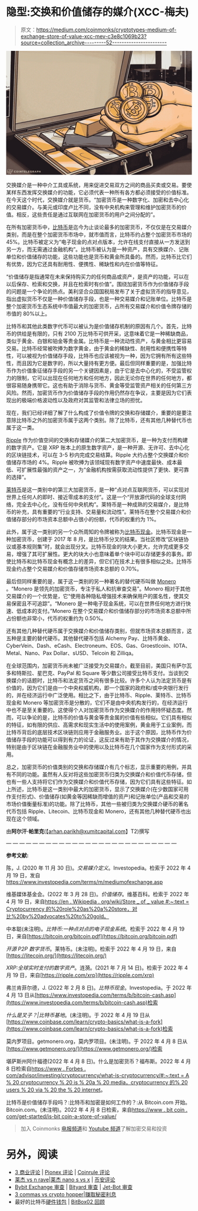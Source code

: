 # 隐型:交换和价值储存的媒介(XCC-梅夫)

> 原文：<https://medium.com/coinmonks/cryptotypes-medium-of-exchange-store-of-value-xcc-mev-c3e8c1069b23?source=collection_archive---------52----------------------->

![](img/0fa41261ece464f4d2a7f56ff24b55d4.png)

交换媒介是一种中介工具或系统，用来促进交易双方之间的商品买卖或交易。要使某样东西发挥交换媒介的功能，它必须代表一种所有各方都必须接受的价值标准。在今天这个时代，交换媒介就是货币。“加密货币是一种数字化、加密和去中心化的交易媒介。与美元或印度卢比不同，没有中央机构来管理和维护加密货币的价值。相反，这些责任是通过互联网在加密货币的用户之间分配的”。

在所有加密货币中，[比特币](https://bitcoin.org/en/)是迄今为止谈论最多的加密货币，不仅仅是在交易媒介类别，而是在整个加密货币市场中，就市值而言，比特币约占整个加密货币市场的 45%。比特币被定义为“电子现金的点对点版本，允许在线支付直接从一方发送到另一方，而无需通过金融机构”。比特币被认为是一种资产，具有交换媒介、记账单位和价值储存的功能，这些功能也是货币和黄金所具备的。然而，比特币比它们有优势，因为它还具有耐用性、便携性、稀缺性和内在价值等特征。

“价值储存是指通常在未来保持购买力的任何商品或资产，是资产的功能，可以在以后保存、检索和交换，并且在检索时有价值”。围绕加密货币作为价值储存手段的问题是一个争论的热点。美利坚合众国国税局发布了关于虚拟货币的指导意见，指出虚拟货币不仅是一种价值储存手段，也是一种交易媒介和记账单位。比特币是整个加密货币生态系统中市值最大的加密货币，占所有交易媒介和价值令牌存储的市值的 80%以上。

比特币和其他此类数字代币可以被认为是价值储存机制的原因有几个。首先，比特币的供给是有限的，只有 2100 万比特币可供开采，这意味着它是一种稀缺商品，类似于黄金、白银和铂金等贵金属。比特币是一种流动性资产，与黄金相比更容易交易。比特币经常被吹捧为数字黄金，由于黄金的稀缺性、耐用性和便携性等特性，可以被视为价值储存手段，比特币也应该被视为一种，因为它拥有所有这些特性，而且因为它是数字的，所以大量持有更方便。最后但同样重要的是，加强比特币作为价值象征储存手段的另一个关键因素是，由于它是去中心化的，不受监管权力的限制，它可以出现在任何地方和任何地方，因此无论你在世界的任何地方，都很容易随身携带它。这也有助于消除与货币、黄金等受监管资产相关的任何第三方风险。然而，加密货币作为价值储存手段的作用仍然存在争议，主要是因为它们表现出的极端价格波动性以及政府对其监管和法律立场的担忧。

现在，我们已经详细了解了什么构成了价值令牌的交换和存储媒介，重要的是要注意除比特币之外的加密货币属于这两个类别。除了比特币，还有其他几种替代币也属于这一类。

[Ripple](https://ripple.com/) 作为价值空间的交换和存储媒介的第二大加密货币，是一种为支付而构建的数字资产。它是 XRP 账本上的原生数字资产，是一种开源、无许可、去中心化的区块链技术，可以在 3-5 秒内完成交易结算。Ripple 大约占整个交换媒介和价值储存市场的 4%。Ripple 被吹捧为该领域现有数字资产中速度最快、成本最低、可扩展性最强的资产之一，为“金融机构按需获取流动性提供了更快、更可靠的选择”。

[莱特币](https://litecoin.org/)是这一类别中的第三大加密货币，是一种“点对点互联网货币，可以实现对世界上任何人的即时、接近零成本的支付”。这是一个“开放源代码的全球支付网络，完全去中心化，没有任何中央机构”。莱特币是一种成熟的交易媒介，是比特币的补充，具有重要的“行业支持、交易量和流动性”。莱特币在整个交易媒介和价值储存部分的市场资本总额中占很小的份额，代币的权重约为 1%。

此外，属于这一类别的另一个众所周知的令牌被称为[比特币现金](https://bitcoincash.org/)。比特币现金是一种加密货币，创建于 2017 年 8 月，是比特币分叉的结果。当社区修改“区块链协议或基本规则集”时，就会出现分叉。比特币现金的块大小更大，允许完成更多交易，增强了其可扩展性。更大的块大小也意味着单个块中可以存储更多的事务。即使比特币和比特币现金有概念上的差异，但它们在技术上有很多相似之处。比特币现金约占整个交易媒介和价值存储市场资本总额的 0.70%。

最后但同样重要的是，属于这一类别的另一种著名的替代硬币叫做 [Monero](https://www.getmonero.org/) 。“Monero 是领先的加密货币，专注于私人和抗审查交易”。Monero 相对于其他交易媒介的一个优势是，它“使用各种隐私增强技术来确保用户的匿名性，使其交易保密且不可追踪”。“Monero 是一种电子现金系统，可以在世界任何地方进行快速、低成本的支付。”Monero 在整个交易媒介和价值储存部分的市场资本总额中所占份额也非常小，代币的权重约为 0.50%。

还有其他几种替代硬币属于交换媒介和价值储存类别，但就市场资本总额而言，这五种是主要的替代硬币。其他替代硬币包括 Alchemy Pay、比特币黄金、CyberVein、Dash、eCash、Electroneum、EOS、Gas、Groestlcoin、IOTA、Metal、Nano、Pax Dollar、sUSD、Telcoin 和 Zilliqa。

在全球范围内，加密货币尚未被广泛接受为交易媒介。截至目前，美国只有萨尔瓦多和特斯拉、星巴克、PayPal 和 Square 等少数公司接受比特币支付。当谈到交换媒介的话题时，比特币和法定货币之间有很多比较。许多个人认为法定货币是有价值的，因为它们是由一个中央权威机构，即一个国家的政府和/或中央银行发行的，并在经济运行中广泛使用。相比之下，由于比特币、Ripple、莱特币、比特币现金和 Monero 等加密货币是分散的，它们不是由中央机构发行的，在经济运行中也不是至关重要的。这使得个人对加密货币作为交换媒介的作用持怀疑态度。然而，可以争论的是，比特币的价值与黄金等贵金属的价值有些相似。它们具有相似的特征，如有限的供应、高需求和现实生活中的使用案例，黄金用于工业案例，而比特币背后的底层技术区块链则应用于金融服务业。出于这个原因，比特币作为价值储存手段的功能可以得到有力的论证，这反过来有助于其作为交换媒介的情况，特别是由于区块链在金融服务业中的使用以及比特币在几个国家作为支付形式的采用。

总之，加密货币的价值类别的交换和存储媒介有几个标志，显示重要的用例，并具有不同的功能。虽然有人反对将这些加密货币归类为交换媒介和价值代币存储，但也有一些人支持将它们作为交换媒介和价值代币存储，因为它们具有这些特征。如上所述，比特币是这一类别中最大的加密货币，显示了交换媒介(在少数国家可用作支付形式)、价值储存(如黄金等因稀缺而增值的资产)和记账单位(产品和交易的市场价值衡量标准)的功能。除了比特币，其他一些被归类为交换媒介硬币的著名代币包括 Ripple、Litecoin、比特币现金和 Monero，还有其他几种替代硬币也出现在这个领域。

由**阿尔汗·帕里克**(【arhan.parikh@xumitcapital.com】T2)撰写

— — — — — — — — — — — — — — — — — — — — — — — — — —

**参考文献:**

陈，J. (2020 年 11 月 30 日)。*交易媒介定义*。Investopedia。检索于 2022 年 4 月 19 日，发自 https://www.investopedia.com/terms/m/mediumofexchange.asp

维基媒体基金会。(2022 年 3 月 28 日)。*价值储存*。维基百科。检索于 2022 年 4 月 19 日，来自[https://en . Wikipedia . org/wiki/Store _ of _ value #:~:text = Cryptocurrency 的%20role%20as%20a%20store，对比%20by%20advocates%20to%20gold。](https://en.wikipedia.org/wiki/Store_of_value#:~:text=Cryptocurrency's%20role%20as%20a%20store,compared%20by%20advocates%20to%20gold.)

中本聪(未注明)。*比特币:一种点对点的电子现金系统*。检索于 2022 年 4 月 19 日，来自[https://bitcoin.org/bitcoin.pdf](https://bitcoin.org/bitcoin.pdf)

*开源 P2P 数字货币*。莱特币。(未注明)。检索于 2022 年 4 月 19 日，来自[https://litecoin.org/](https://litecoin.org/)

*XRP:全球实时支付的数字资产*。涟漪。(2021 年 7 月 14 日)。检索于 2022 年 4 月 19 日，来自[https://ripple.com/xrp](https://ripple.com/xrp)

弗兰肯菲尔德，J. (2022 年 2 月 8 日)。*比特币现金*。Investopedia。于 2022 年 4 月 13 日从[https://www.investopedia.com/terms/b/bitcoin-cash.asp](https://www.investopedia.com/terms/b/bitcoin-cash.asp)检索

*什么是叉子？|比特币基地*。(未注明)。于 2022 年 4 月 19 日从[https://www.coinbase.com/learn/crypto-basics/what-is-a-fork](https://www.coinbase.com/learn/crypto-basics/what-is-a-fork)检索

莫内罗项目。getmonero.org，莫内罗项目。(未注明)。于 2022 年 4 月 8 日从[https://www.getmonero.org/](https://www.getmonero.org/)检索

堪萨斯州阿什福德(2022 年 4 月 8 日)。什么是加密货币？福布斯。2022 年 4 月 8 日检索自[https://www . Forbes . com/advisor/investing/cryptocurrency/what-is-cryptocurrency/#:~:text = A % 20 cryptocurrency % 20 is % 20a % 20 media，cryptocurrency 的% 20 users % 20 via % 20 the % 20 internet](https://www.forbes.com/advisor/investing/cryptocurrency/what-is-cryptocurrency/#:~:text=A%20cryptocurrency%20is%20a%20medium,cryptocurrency's%20users%20via%20the%20internet)。

比特币是价值储存手段吗？:比特币和加密是如何工作的？:从 Bitcoin.com 开始。Bitcoin.com。(未注明)。2022 年 4 月 8 日检索，来自[https://www . bit coin . com/get-started/is-bit coin-a-store-of-value/](https://www.bitcoin.com/get-started/is-bitcoin-a-store-of-value/)

> 加入 Coinmonks [电报频道](https://t.me/coincodecap)和 [Youtube 频道](https://www.youtube.com/c/coinmonks/videos)了解加密交易和投资

# 另外，阅读

*   [3 商业评论](/coinmonks/3commas-review-an-excellent-crypto-trading-bot-2020-1313a58bec92) | [Pionex 评论](https://coincodecap.com/pionex-review-exchange-with-crypto-trading-bot) | [Coinrule 评论](/coinmonks/coinrule-review-2021-a-beginner-friendly-crypto-trading-bot-daf0504848ba)
*   [莱杰 vs n rave](/coinmonks/ledger-vs-ngrave-zero-7e40f0c1d694)|[莱杰 nano s vs x](/coinmonks/ledger-nano-s-vs-x-battery-hardware-price-storage-59a6663fe3b0) | [币安评论](/coinmonks/binance-review-ee10d3bf3b6e)
*   [Bybit Exchange 审查](/coinmonks/bybit-exchange-review-dbd570019b71) | [Bityard 审查](https://coincodecap.com/bityard-reivew) | [Jet-Bot 审查](https://coincodecap.com/jet-bot-review)
*   [3 commas vs crypto hopper](/coinmonks/3commas-vs-pionex-vs-cryptohopper-best-crypto-bot-6a98d2baa203)|[赚取秘密利息](/coinmonks/earn-crypto-interest-b10b810fdda3)
*   最好的比特币[硬件钱包](/coinmonks/hardware-wallets-dfa1211730c6) | [BitBox02 回顾](/coinmonks/bitbox02-review-your-swiss-bitcoin-hardware-wallet-c36c88fff29)